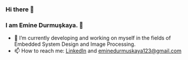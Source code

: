 ### Hi there 👋

### I am Emine Durmuşkaya. :slightly_smiling_face:


- 🌱 I’m currently developing and working on myself in the fields of Embedded System Design and Image Processing.
- 📫 How to reach me: [LinkedIn](https://www.linkedin.com/in/emine-durmu%C5%9Fkaya-020217182/)  and eminedurmuskaya123@gmail.com



